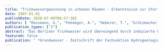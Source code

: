 ```yaml
---
title: "Trinkwassergewinnung in urbanen Räumen - Erkenntnisse zur Uferfiltration in Berlin"
date: 2007-01-01
publishDate: 2020-07-08T08:57:38Z
authors: [ "Massmann, G.", "Pekdeger, A.", "Heberer, T.", "Grützmacher, G.", "Dünnbier, U.", "Knappe, A.", "Meyer, H.", "Mechlinski, A." ]
publication_types: ["2"]
abstract: "Das Berliner Trinkwasser wird überwiegend durch induzierte Uferfiltration entlang der Oberflächengewässer gewonnen. Durch die geringen Durchlässigkeiten der Seesedimente findet eine Infiltration nur an den besser durchlässigen Uferzonen statt, und es kommt zu einer Unterströmung der Seen. Durch die Kombination verschiedener Umwelttracer konnte eine starke vertikale Altersdifferenzierung des Uferfiltrats nachgewiesen werden. Die Fließzeiten betragen in den flacheren Grundwasserleiterbereichen einige Monate, in den tieferen Bereichen sogar mehrere Jahre. Das den Abbau redox-sensitiver Substanzen beeinflussende, vorherrschende Redoxmilieu weist ebenfalls eine starke vertikale Differenzierung auf, die Infiltration erfolgt überwiegend anoxisch, und das Uferfiltrat wird mit der Tiefe reduzierender. Da das Oberflächenwasser einen variablen Anteil geklärten Abwassers enthält, konnten einige abwasserbürtige Substanzen (z.B. pharmazeutische Rückstände) in Oberflächenwasser- und im Uferfiltrat nachgewiesen werden. Obwohl der überwiegende Teil pharmazeutischer Rückstände effizient während der Untergrundpassage entfernt wird, erwiesen sich einige Substanzen als äußerst persistent (AMDOPH, Primidon und Carbamazepin)."
featured: false
publication: " *Grundwasser - Zeitschrift der Fachsektion Hydrogeologie* 12: 232-245"
---
```


